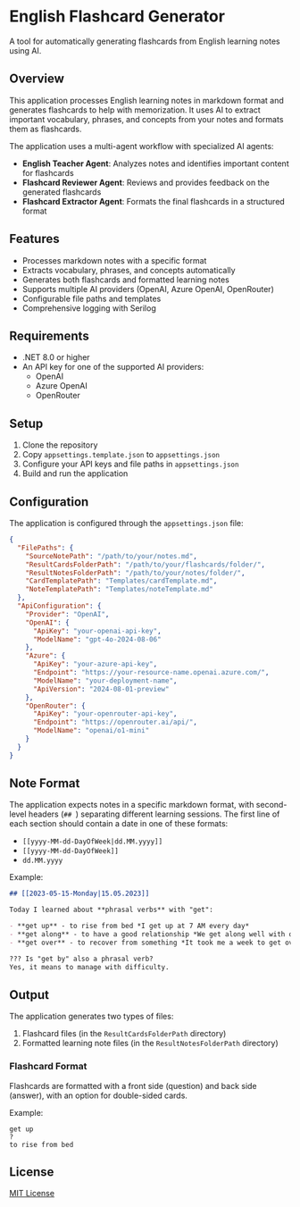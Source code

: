 # English Flashcard Generator

A tool for automatically generating flashcards from English learning notes using AI.

## Overview

This application processes English learning notes in markdown format and generates flashcards to help with memorization. It uses AI to extract important vocabulary, phrases, and concepts from your notes and formats them as flashcards.

The application uses a multi-agent workflow with specialized AI agents:
- **English Teacher Agent**: Analyzes notes and identifies important content for flashcards
- **Flashcard Reviewer Agent**: Reviews and provides feedback on the generated flashcards
- **Flashcard Extractor Agent**: Formats the final flashcards in a structured format

## Features

- Processes markdown notes with a specific format
- Extracts vocabulary, phrases, and concepts automatically
- Generates both flashcards and formatted learning notes
- Supports multiple AI providers (OpenAI, Azure OpenAI, OpenRouter)
- Configurable file paths and templates
- Comprehensive logging with Serilog

## Requirements

- .NET 8.0 or higher
- An API key for one of the supported AI providers:
  - OpenAI
  - Azure OpenAI
  - OpenRouter

## Setup

1. Clone the repository
2. Copy `appsettings.template.json` to `appsettings.json`
3. Configure your API keys and file paths in `appsettings.json`
4. Build and run the application

## Configuration

The application is configured through the `appsettings.json` file:

```json
{
  "FilePaths": {
    "SourceNotePath": "/path/to/your/notes.md",
    "ResultCardsFolderPath": "/path/to/your/flashcards/folder/",
    "ResultNotesFolderPath": "/path/to/your/notes/folder/",
    "CardTemplatePath": "Templates/cardTemplate.md",
    "NoteTemplatePath": "Templates/noteTemplate.md"
  },
  "ApiConfiguration": {
    "Provider": "OpenAI",
    "OpenAI": {
      "ApiKey": "your-openai-api-key",
      "ModelName": "gpt-4o-2024-08-06"
    },
    "Azure": {
      "ApiKey": "your-azure-api-key",
      "Endpoint": "https://your-resource-name.openai.azure.com/",
      "ModelName": "your-deployment-name",
      "ApiVersion": "2024-08-01-preview"
    },
    "OpenRouter": {
      "ApiKey": "your-openrouter-api-key",
      "Endpoint": "https://openrouter.ai/api/",
      "ModelName": "openai/o1-mini"
    }
  }
}
```

## Note Format

The application expects notes in a specific markdown format, with second-level headers (`## `) separating different learning sessions. The first line of each section should contain a date in one of these formats:
- `[[yyyy-MM-dd-DayOfWeek|dd.MM.yyyy]]`
- `[[yyyy-MM-dd-DayOfWeek]]`
- `dd.MM.yyyy`

Example:

```markdown
## [[2023-05-15-Monday|15.05.2023]]

Today I learned about **phrasal verbs** with "get":

- **get up** - to rise from bed *I get up at 7 AM every day*
- **get along** - to have a good relationship *We get along well with our neighbors*
- **get over** - to recover from something *It took me a week to get over the flu*

??? Is "get by" also a phrasal verb?
Yes, it means to manage with difficulty.
```

## Output

The application generates two types of files:
1. Flashcard files (in the `ResultCardsFolderPath` directory)
2. Formatted learning note files (in the `ResultNotesFolderPath` directory)

### Flashcard Format

Flashcards are formatted with a front side (question) and back side (answer), with an option for double-sided cards.

Example:
```
get up
?
to rise from bed
```

## License

[MIT License](LICENSE)
